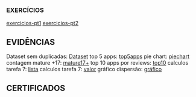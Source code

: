 ### EXERCÍCIOS

[exercicios-pt1](exercícios/exercicios-pt1/)
[exercicios-pt2](exercícios/exercicios-pt2/)


## EVIDÊNCIAS

Dataset sem duplicadas: [Dataset](desafio/dados_limpos.csv)
top 5 apps: [top5apps](evidências/evidencias_desafio-sprint3.png)
pie chart: [piechart](evidências/evidencias_desafio-sprint3-graficopizza.png)
contagem mature +17: [mature17+](evidências/evidencia_desafioo-sprint3.png)
top 10 apps por reviews: [top10](evidências/evidencias_desafio-sprint3-codigo.png)
calculos tarefa 7: [lista](evidências/evidencias_desafio-sprint3-codigo3.png)
calculos tarefa 7: [valor](evidências/evidencias_desafio-sprint3-codigo2.png)
gráfico dispersão: [gráfico](evidências/grafico_dispersao.png)

## CERTIFICADOS

